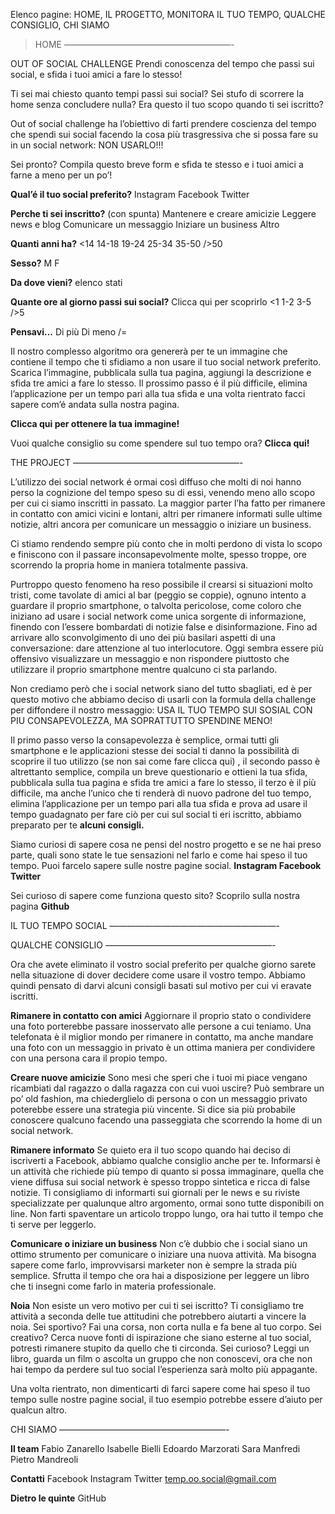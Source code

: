 Elenco pagine:
HOME,
IL PROGETTO,
MONITORA IL TUO TEMPO,
QUALCHE CONSIGLIO,
CHI SIAMO

>HOME
———————————————————-

OUT OF SOCIAL CHALLENGE
Prendi conoscenza del tempo che passi sui social, e sfida i tuoi amici a fare lo stesso! 


Ti sei mai chiesto quanto tempi passi sui social?
Sei stufo di scorrere la home senza concludere nulla?
Era questo il tuo scopo quando ti sei iscritto?

Out of social challenge ha l’obiettivo di farti prendere coscienza del tempo che spendi sui social facendo la cosa più trasgressiva che si possa fare su in un social network:
NON USARLO!!! 

Sei pronto?
Compila questo breve form e sfida te stesso e i tuoi amici a farne a meno per un po’!

**Qual’é il tuo social preferito?**
Instagram 
Facebook 
Twitter

**Perche ti sei inscritto?** 
(con spunta)
Mantenere e creare amicizie
Leggere news e blog
Comunicare un messaggio
Iniziare un business 
Altro 

**Quanti anni ha?**
<14
14-18
19-24
25-34
35-50
/>50

**Sesso?**
M
F

**Da dove vieni?**
elenco stati

**Quante ore al giorno passi sui social?**
Clicca qui per scoprirlo
<1
1-2
3-5
/>5

**Pensavi…**
Di più
Di meno 
/=

Il nostro complesso algoritmo ora genererà per te un immagine che contiene il tempo che ti sfidiamo a non usare il tuo social network preferito. 
Scarica l’immagine, pubblicala sulla tua pagina, aggiungi la descrizione e sfida tre amici a fare lo stesso.
 Il prossimo passo é il più difficile, elimina l’applicazione per un tempo pari alla tua sfida e una volta rientrato facci sapere com’é andata sulla nostra pagina.

__Clicca qui per ottenere la tua immagine!__

Vuoi qualche consiglio su come spendere sul tuo tempo ora?
__Clicca qui!__



THE PROJECT
———————————————————-

L’utilizzo dei social network é ormai così diffuso che molti di noi hanno perso la cognizione del tempo speso su di essi, venendo meno allo scopo per cui ci siamo inscritti in passato. 
La maggior parter l’ha fatto per rimanere in contatto con amici vicini e lontani, altri per rimanere informati sulle ultime notizie, altri ancora per comunicare un messaggio o iniziare un business. 

Ci stiamo rendendo sempre più conto che in molti perdono di vista lo scopo e finiscono con il passare inconsapevolmente molte, spesso troppe, ore scorrendo la propria home in maniera totalmente passiva. 

Purtroppo questo fenomeno ha reso possibile il crearsi si situazioni molto tristi, come tavolate di amici al bar (peggio se coppie), ognuno intento a guardare il proprio smartphone, o talvolta pericolose, come coloro che iniziano ad usare i social network come unica sorgente di informazione, finendo con l’essere bombardati di notizie false e disinformazione.
Fino ad arrivare allo sconvolgimento di uno dei più basilari aspetti di una conversazione: dare attenzione al tuo interlocutore. Oggi sembra essere più offensivo visualizzare un messaggio e non rispondere piuttosto che utilizzare il proprio smartphone mentre qualcuno ci sta parlando. 

Non crediamo però che i social network siano del tutto sbagliati, ed è per questo motivo che abbiamo deciso di usarli con la formula della challenge per diffondere il nostro messaggio: 
USA IL TUO TEMPO SUI SOSIAL CON PIU CONSAPEVOLEZZA, MA SOPRATTUTTO SPENDINE MENO!

Il primo passo verso la consapevolezza è semplice, ormai tutti gli smartphone e le applicazioni stesse dei social ti danno la possibilità di scoprire il tuo utilizzo (se non sai come fare clicca qui) , il secondo passo è altrettanto semplice, compila un breve questionario e ottieni la tua sfida, pubblicala sulla tua pagina e sfida tre amici a fare lo stesso, il terzo è il più difficile, ma anche l’unico che ti renderà di nuovo padrone del tuo tempo, elimina l’applicazione per un tempo pari alla tua sfida e prova ad usare il tempo guadagnato per fare ciò per cui sul social ti eri iscritto, abbiamo preparato per te __alcuni consigli.__

Siamo curiosi di sapere cosa ne pensi del nostro progetto e se ne hai preso parte, quali sono state le tue sensazioni nel farlo e come hai speso il tuo tempo. 
Puoi farcelo sapere sulle nostre pagine social. 
__Instagram	Facebook 	Twitter__

Sei curioso di sapere come funziona questo sito?
Scoprilo sulla nostra pagina __Github__


IL TUO TEMPO SOCIAL
———————————————————-


QUALCHE CONSIGLIO
———————————————————-

Ora che avete eliminato il vostro social preferito per qualche giorno sarete nella situazione di dover decidere come usare il vostro tempo. Abbiamo quindi pensato di darvi alcuni consigli basati sul motivo per cui vi eravate iscritti.

**Rimanere in contatto con amici**
Aggiornare il proprio stato o condividere una foto porterebbe passare inosservato alle persone a cui teniamo.
Una telefonata è il miglior mondo per rimanere in contatto, ma anche mandare una foto con un messaggio in privato è un ottima maniera per condividere con una persona cara il propio tempo. 

**Creare nuove amicizie**
Sono mesi che speri che i tuoi mi piace vengano ricambiati dal ragazzo o dalla ragazza con cui vuoi uscire?
Può sembrare un po’ old fashion, ma chiederglielo di persona o con un messaggio privato poterebbe essere una strategia più vincente. Si dice sia più probabile conoscere qualcuno facendo una passeggiata che scorrendo la home di un social network. 

**Rimanere informato**
 Se quieto era il tuo scopo quando hai deciso di iscriverti a Facebook, abbiamo qualche consiglio anche per te. 
Informarsi è un attività che richiede più tempo di quanto si possa immaginare, quella che viene diffusa sui social network è spesso troppo sintetica e ricca di false notizie. 
Ti consigliamo di informarti sui giornali per le news e su riviste specializzate per qualunque altro argomento, ormai sono tutte disponibili on line. Non farti spaventare un articolo troppo lungo, ora hai tutto il tempo che ti serve per leggerlo.

**Comunicare o iniziare un business**
Non c’è dubbio che i social siano un ottimo strumento per comunicare o iniziare una nuova attività.
Ma bisogna sapere come farlo, improvvisarsi marketer non è sempre la strada più semplice. Sfrutta il tempo che ora hai a disposizione per leggere un libro che ti insegni come farlo in materia professionale.

**Noia**
 Non esiste un vero motivo per cui ti sei iscritto? Ti consigliamo tre attività a seconda delle tue attitudini che potrebbero aiutarti a vincere la noia. 
Sei sportivo? Fai una corsa, non corta nulla e fa bene al tuo corpo.
Sei creativo? Cerca nuove fonti di ispirazione che siano esterne al tuo social, potresti rimanere stupito da quello che ti circonda. 
Sei curioso? Leggi un libro, guarda un film o ascolta un gruppo che non conoscevi, ora che non hai tempo da perdere sul tuo social l’esperienza sarà molto più appagante. 

Una volta rientrato, non dimenticarti di farci sapere come hai speso il tuo tempo sulle nostre pagine social, il tuo esempio potrebbe essere d’aiuto per qualcun altro.   


CHI SIAMO
———————————————————-

**Il team**
Fabio Zanarello
Isabelle Bielli
Edoardo Marzorati
Sara Manfredi
Pietro Mandreoli 

**Contatti**
Facebook
Instagram
Twitter
temp.oo.social@gmail.com

**Dietro le quinte**
GitHub
